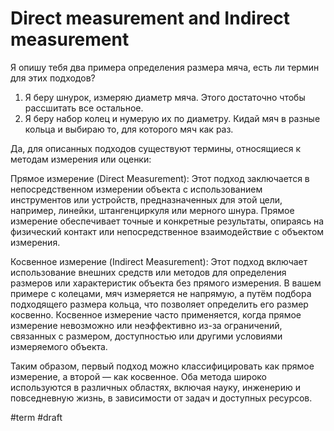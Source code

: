 # Direct measurement and Indirect measurement

Я опишу тебя два примера определения размера мяча, есть ли термин для этих подходов?
1. Я беру шнурок, измеряю диаметр мяча. Этого достаточно чтобы рассшитать все остальное.
2. Я беру набор колец и нумерую их по диаметру. Кидай мяч в разные кольца и выбираю то, для которого мяч как раз.

Да, для описанных подходов существуют термины, относящиеся к методам измерения или оценки:

Прямое измерение (Direct Measurement): Этот подход заключается в непосредственном измерении объекта с использованием инструментов или устройств, предназначенных для этой цели, например, линейки, штангенциркуля или мерного шнура. Прямое измерение обеспечивает точные и конкретные результаты, опираясь на физический контакт или непосредственное взаимодействие с объектом измерения.

Косвенное измерение (Indirect Measurement): Этот подход включает использование внешних средств или методов для определения размеров или характеристик объекта без прямого измерения. В вашем примере с колецами, мяч измеряется не напрямую, а путём подбора подходящего размера кольца, что позволяет определить его размер косвенно. Косвенное измерение часто применяется, когда прямое измерение невозможно или неэффективно из-за ограничений, связанных с размером, доступностью или другими условиями измеряемого объекта.

Таким образом, первый подход можно классифицировать как прямое измерение, а второй — как косвенное. Оба метода широко используются в различных областях, включая науку, инженерию и повседневную жизнь, в зависимости от задач и доступных ресурсов.

#term
#draft